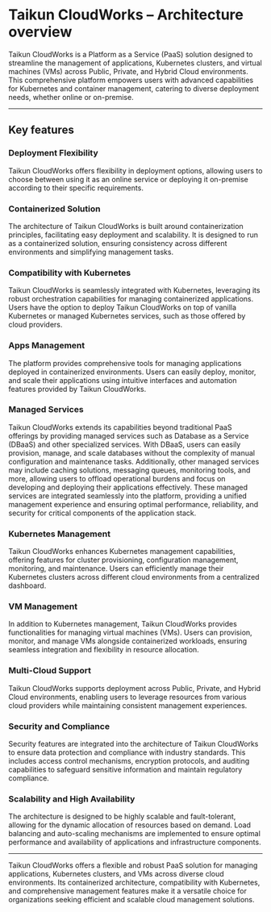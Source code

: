 # **Taikun CloudWorks – Architecture overview**

Taikun CloudWorks is a Platform as a Service (PaaS) solution designed to streamline the management of applications, Kubernetes clusters, and virtual machines (VMs) across Public, Private, and Hybrid Cloud environments. This comprehensive platform empowers users with advanced capabilities for Kubernetes and container management, catering to diverse deployment needs, whether online or on-premise.

---

## **Key features**

### **Deployment Flexibility**
Taikun CloudWorks offers flexibility in deployment options, allowing users to choose between using it as an online service or deploying it on-premise according to their specific requirements.

### **Containerized Solution** 
The architecture of Taikun CloudWorks is built around containerization principles, facilitating easy deployment and scalability. It is designed to run as a containerized solution, ensuring consistency across different environments and simplifying management tasks.

### **Compatibility with Kubernetes**
Taikun CloudWorks is seamlessly integrated with Kubernetes, leveraging its robust orchestration capabilities for managing containerized applications. Users have the option to deploy Taikun CloudWorks on top of vanilla Kubernetes or managed Kubernetes services, such as those offered by cloud providers.

### **Apps Management** 
The platform provides comprehensive tools for managing applications deployed in containerized environments. Users can easily deploy, monitor, and scale their applications using intuitive interfaces and automation features provided by Taikun CloudWorks.

### **Managed Services** 
Taikun CloudWorks extends its capabilities beyond traditional PaaS offerings by providing managed services such as Database as a Service (DBaaS) and other specialized services. With DBaaS, users can easily provision, manage, and scale databases without the complexity of manual configuration and maintenance tasks. Additionally, other managed services may include caching solutions, messaging queues, monitoring tools, and more, allowing users to offload operational burdens and focus on developing and deploying their applications effectively. These managed services are integrated seamlessly into the platform, providing a unified management experience and ensuring optimal performance, reliability, and security for critical components of the application stack.

### **Kubernetes Management** 
Taikun CloudWorks enhances Kubernetes management capabilities, offering features for cluster provisioning, configuration management, monitoring, and maintenance. Users can efficiently manage their Kubernetes clusters across different cloud environments from a centralized dashboard.

### **VM Management** 
In addition to Kubernetes management, Taikun CloudWorks provides functionalities for managing virtual machines (VMs). Users can provision, monitor, and manage VMs alongside containerized workloads, ensuring seamless integration and flexibility in resource allocation.

### **Multi-Cloud Support** 
Taikun CloudWorks supports deployment across Public, Private, and Hybrid Cloud environments, enabling users to leverage resources from various cloud providers while maintaining consistent management experiences.

### **Security and Compliance** 
Security features are integrated into the architecture of Taikun CloudWorks to ensure data protection and compliance with industry standards. This includes access control mechanisms, encryption protocols, and auditing capabilities to safeguard sensitive information and maintain regulatory compliance.

### **Scalability and High Availability** 
The architecture is designed to be highly scalable and fault-tolerant, allowing for the dynamic allocation of resources based on demand. Load balancing and auto-scaling mechanisms are implemented to ensure optimal performance and availability of applications and infrastructure components.

---

Taikun CloudWorks offers a flexible and robust PaaS solution for managing applications, Kubernetes clusters, and VMs across diverse cloud environments. Its containerized architecture, compatibility with Kubernetes, and comprehensive management features make it a versatile choice for organizations seeking efficient and scalable cloud management solutions.
